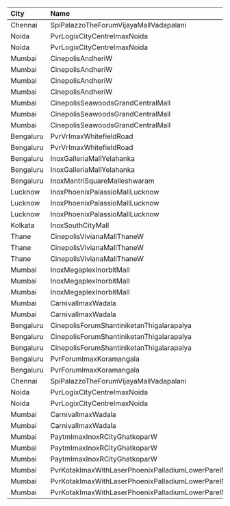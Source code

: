 | City      | Name                                                  |  Time | Type            | Price | Capacity | Booked |
| :-------- | :---------------------------------------------------- | ----: | :-------------- | ----: | -------: | -----: |
| Chennai   | SpiPalazzoTheForumVijayaMallVadapalani                | 11:20 | Imax            |  300₹ |      221 |     18 |
| Noida     | PvrLogixCityCentreImaxNoida                           | 12:00 | 3DPrime         |  390₹ |      157 |      3 |
| Noida     | PvrLogixCityCentreImaxNoida                           | 12:00 | 3DRecliner      |  740₹ |       10 |      0 |
| Mumbai    | CinepolisAndheriW                                     | 12:00 | Premium         |  120₹ |       23 |      0 |
| Mumbai    | CinepolisAndheriW                                     | 12:00 | Platinum        |  170₹ |       13 |      0 |
| Mumbai    | CinepolisAndheriW                                     | 12:00 | Executive       |  100₹ |       48 |      0 |
| Mumbai    | CinepolisAndheriW                                     | 12:00 | Normal          |  100₹ |       16 |      0 |
| Mumbai    | CinepolisSeawoodsGrandCentralMall                     | 12:30 | Normal          |  200₹ |       27 |      0 |
| Mumbai    | CinepolisSeawoodsGrandCentralMall                     | 12:30 | Executive       |  220₹ |       51 |      0 |
| Mumbai    | CinepolisSeawoodsGrandCentralMall                     | 12:30 | Premium         |  240₹ |       36 |      0 |
| Bengaluru | PvrVrImaxWhitefieldRoad                               | 14:25 | Classic         |  220₹ |       92 |      0 |
| Bengaluru | PvrVrImaxWhitefieldRoad                               | 14:25 | Prime           |  250₹ |       42 |      3 |
| Bengaluru | InoxGalleriaMallYelahanka                             | 14:30 | Club            |  370₹ |       29 |      0 |
| Bengaluru | InoxGalleriaMallYelahanka                             | 14:30 | Executive       |  350₹ |       98 |      0 |
| Bengaluru | InoxMantriSquareMalleshwaram                          | 14:35 | Club            |  350₹ |       65 |      0 |
| Lucknow   | InoxPhoenixPalassioMallLucknow                        | 15:00 | Club            |  230₹ |      114 |      0 |
| Lucknow   | InoxPhoenixPalassioMallLucknow                        | 15:00 | Executive       |  230₹ |       21 |      0 |
| Lucknow   | InoxPhoenixPalassioMallLucknow                        | 15:00 | Royale          |  230₹ |       27 |      0 |
| Kolkata   | InoxSouthCityMall                                     | 15:05 | Silver          |  480₹ |      118 |      0 |
| Thane     | CinepolisVivianaMallThaneW                            | 15:05 | Normal          |  220₹ |       39 |     20 |
| Thane     | CinepolisVivianaMallThaneW                            | 15:05 | Executive       |  220₹ |      224 |    114 |
| Thane     | CinepolisVivianaMallThaneW                            | 15:05 | Premium         |  250₹ |       57 |     28 |
| Mumbai    | InoxMegaplexInorbitMall                               | 15:15 | Executive       |  250₹ |       27 |      0 |
| Mumbai    | InoxMegaplexInorbitMall                               | 15:15 | Premiere        |  250₹ |       69 |      0 |
| Mumbai    | InoxMegaplexInorbitMall                               | 15:15 | Silver          |  250₹ |       45 |      0 |
| Mumbai    | CarnivalImaxWadala                                    | 15:30 | PlatinumOffline |  200₹ |      212 |    116 |
| Mumbai    | CarnivalImaxWadala                                    | 15:30 | PremiumOffline  |  300₹ |       95 |     58 |
| Bengaluru | CinepolisForumShantiniketanThigalarapalya             | 15:50 | Premium         |  180₹ |       38 |      5 |
| Bengaluru | CinepolisForumShantiniketanThigalarapalya             | 15:50 | Executive       |  180₹ |       63 |      6 |
| Bengaluru | CinepolisForumShantiniketanThigalarapalya             | 15:50 | Normal          |  180₹ |       20 |      0 |
| Bengaluru | PvrForumImaxKoramangala                               | 18:20 | Classic         |  270₹ |      105 |      0 |
| Bengaluru | PvrForumImaxKoramangala                               | 18:20 | Prime           |  310₹ |       59 |      0 |
| Chennai   | SpiPalazzoTheForumVijayaMallVadapalani                | 18:30 | Imax            |  300₹ |      221 |     22 |
| Noida     | PvrLogixCityCentreImaxNoida                           | 18:30 | 3DPrime         |  390₹ |      157 |      0 |
| Noida     | PvrLogixCityCentreImaxNoida                           | 18:30 | 3DRecliner      |  740₹ |       10 |      0 |
| Mumbai    | CarnivalImaxWadala                                    | 18:30 | PlatinumOffline |  200₹ |      212 |    108 |
| Mumbai    | CarnivalImaxWadala                                    | 18:30 | PremiumOffline  |  300₹ |       95 |     49 |
| Mumbai    | PaytmImaxInoxRCityGhatkoparW                          | 18:45 | Club            |  260₹ |       81 |      0 |
| Mumbai    | PaytmImaxInoxRCityGhatkoparW                          | 18:45 | Executive       |  240₹ |        2 |      0 |
| Mumbai    | PaytmImaxInoxRCityGhatkoparW                          | 18:45 | Royal           |  270₹ |       42 |      0 |
| Mumbai    | PvrKotakImaxWithLaserPhoenixPalladiumLowerParelMumbai | 18:45 | 3DClassic       |  440₹ |       29 |      0 |
| Mumbai    | PvrKotakImaxWithLaserPhoenixPalladiumLowerParelMumbai | 18:45 | 3DPrime         |  520₹ |      164 |      8 |
| Mumbai    | PvrKotakImaxWithLaserPhoenixPalladiumLowerParelMumbai | 18:45 | 3DRecliner      |  570₹ |        8 |      4 |